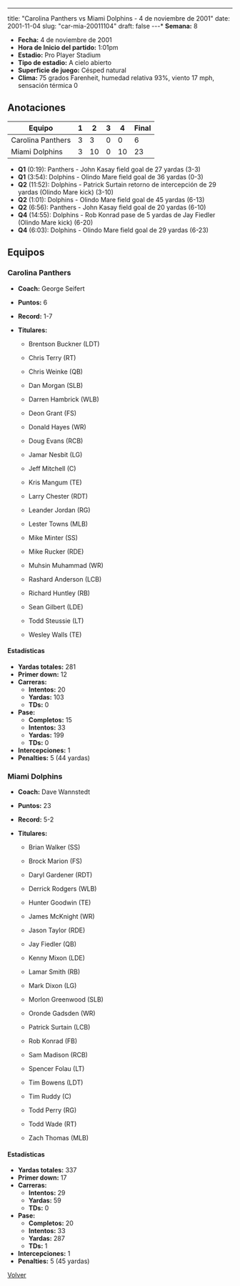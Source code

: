 ---
title: "Carolina Panthers vs Miami Dolphins - 4 de noviembre de 2001"
date: 2001-11-04
slug: "car-mia-20011104"
draft: false
---* **Semana:** 8
* **Fecha:** 4 de noviembre de 2001
* **Hora de Inicio del partido:** 1:01pm
* **Estadio:** Pro Player Stadium
* **Tipo de estadio:** A cielo abierto
* **Superficie de juego:** Césped natural
* **Clima:** 75 grados Farenheit, humedad relativa 93%, viento 17 mph, sensación térmica 0




## Anotaciones
| Equipo | 1 | 2 | 3 | 4 | Final |
|--------|---|---|---|---|-------|
| Carolina Panthers  | 3 | 3 | 0 | 0  | 6 |
| Miami Dolphins  | 3 | 10 | 0 | 10  | 23 |
* **Q1** (0:19): Panthers - John Kasay field goal de 27 yardas (3-3)
* **Q1** (3:54): Dolphins - Olindo Mare field goal de 36 yardas (0-3)
* **Q2** (11:52): Dolphins - Patrick Surtain retorno de intercepción de 29 yardas (Olindo Mare kick) (3-10)
* **Q2** (1:01): Dolphins - Olindo Mare field goal de 45 yardas (6-13)
* **Q2** (6:56): Panthers - John Kasay field goal de 20 yardas (6-10)
* **Q4** (14:55): Dolphins - Rob Konrad pase de 5 yardas de Jay Fiedler (Olindo Mare kick) (6-20)
* **Q4** (6:03): Dolphins - Olindo Mare field goal de 29 yardas (6-23)


## Equipos


### Carolina Panthers
* **Coach:** George Seifert
* **Puntos:** 6
* **Record:** 1-7
* **Titulares:** 

  * Brentson Buckner (LDT) 

  * Chris Terry (RT) 

  * Chris Weinke (QB) 

  * Dan Morgan (SLB) 

  * Darren Hambrick (WLB) 

  * Deon Grant (FS) 

  * Donald Hayes (WR) 

  * Doug Evans (RCB) 

  * Jamar Nesbit (LG) 

  * Jeff Mitchell (C) 

  * Kris Mangum (TE) 

  * Larry Chester (RDT) 

  * Leander Jordan (RG) 

  * Lester Towns (MLB) 

  * Mike Minter (SS) 

  * Mike Rucker (RDE) 

  * Muhsin Muhammad (WR) 

  * Rashard Anderson (LCB) 

  * Richard Huntley (RB) 

  * Sean Gilbert (LDE) 

  * Todd Steussie (LT) 

  * Wesley Walls (TE) 

#### Estadísticas
* **Yardas totales:** 281
* **Primer down:** 12
* **Carreras:**
  * **Intentos:** 20
  * **Yardas:** 103
  * **TDs:** 0
* **Pase:**
  * **Completos:** 15
  * **Intentos:** 33
  * **Yardas:** 199
  * **TDs:** 0
* **Intercepciones:** 1
* **Penalties:** 5 (44 yardas)

### Miami Dolphins
* **Coach:** Dave Wannstedt
* **Puntos:** 23
* **Record:** 5-2
* **Titulares:** 

  * Brian Walker (SS) 

  * Brock Marion (FS) 

  * Daryl Gardener (RDT) 

  * Derrick Rodgers (WLB) 

  * Hunter Goodwin (TE) 

  * James McKnight (WR) 

  * Jason Taylor (RDE) 

  * Jay Fiedler (QB) 

  * Kenny Mixon (LDE) 

  * Lamar Smith (RB) 

  * Mark Dixon (LG) 

  * Morlon Greenwood (SLB) 

  * Oronde Gadsden (WR) 

  * Patrick Surtain (LCB) 

  * Rob Konrad (FB) 

  * Sam Madison (RCB) 

  * Spencer Folau (LT) 

  * Tim Bowens (LDT) 

  * Tim Ruddy (C) 

  * Todd Perry (RG) 

  * Todd Wade (RT) 

  * Zach Thomas (MLB) 

#### Estadísticas
* **Yardas totales:** 337
* **Primer down:** 17
* **Carreras:**
  * **Intentos:** 29
  * **Yardas:** 59
  * **TDs:** 0
* **Pase:**
  * **Completos:** 20
  * **Intentos:** 33
  * **Yardas:** 287
  * **TDs:** 1
* **Intercepciones:** 1
* **Penalties:** 5 (45 yardas)


[Volver](/historia/2001)

